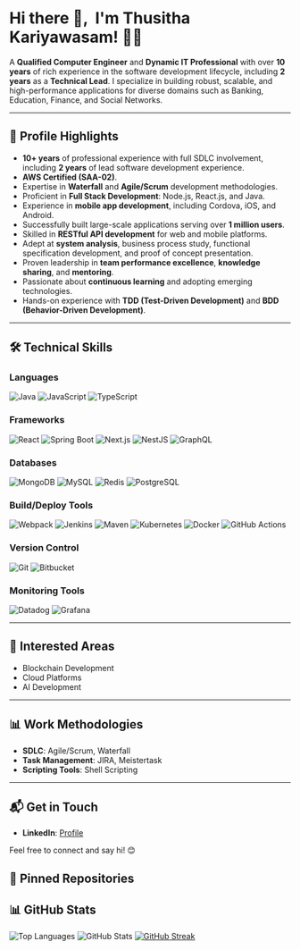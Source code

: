 # Hi there 👋, &nbsp;I'm Thusitha Kariyawasam! 👨‍💻

A **Qualified Computer Engineer** and **Dynamic IT Professional** with over **10 years** of rich experience in the software development lifecycle, including **2 years** as a **Technical Lead**. I specialize in building robust, scalable, and high-performance applications for diverse domains such as Banking, Education, Finance, and Social Networks. 

---

## 🚀 **Profile Highlights**

- **10+ years** of professional experience with full SDLC involvement, including **2 years** of lead software development experience.
- **AWS Certified (SAA-02)**.
- Expertise in **Waterfall** and **Agile/Scrum** development methodologies.
- Proficient in **Full Stack Development**: Node.js, React.js, and Java.
- Experience in **mobile app development**, including Cordova, iOS, and Android.
- Successfully built large-scale applications serving over **1 million users**.
- Skilled in **RESTful API development** for web and mobile platforms.
- Adept at **system analysis**, business process study, functional specification development, and proof of concept presentation.
- Proven leadership in **team performance excellence**, **knowledge sharing**, and **mentoring**.
- Passionate about **continuous learning** and adopting emerging technologies.
- Hands-on experience with **TDD (Test-Driven Development)** and **BDD (Behavior-Driven Development)**.

---

## 🛠️ **Technical Skills**

### **Languages**
![Java](https://img.shields.io/badge/Java-%23ED8B00.svg?style=for-the-badge&logo=java&logoColor=white)
![JavaScript](https://img.shields.io/badge/JavaScript-%23F7DF1E.svg?style=for-the-badge&logo=javascript&logoColor=black)
![TypeScript](https://img.shields.io/badge/TypeScript-%23007ACC.svg?style=for-the-badge&logo=typescript&logoColor=white)

### **Frameworks**
![React](https://img.shields.io/badge/React-%2361DAFB.svg?style=for-the-badge&logo=react&logoColor=black)
![Spring Boot](https://img.shields.io/badge/Spring%20Boot-%236DB33F.svg?style=for-the-badge&logo=spring&logoColor=white)
![Next.js](https://img.shields.io/badge/Next.js-%23000000.svg?style=for-the-badge&logo=next.js&logoColor=white)
![NestJS](https://img.shields.io/badge/NestJS-%23E0234E.svg?style=for-the-badge&logo=nestjs&logoColor=white)
![GraphQL](https://img.shields.io/badge/GraphQL-E10098.svg?style=for-the-badge&logo=graphql&logoColor=white)

### **Databases**
![MongoDB](https://img.shields.io/badge/MongoDB-%2347A248.svg?style=for-the-badge&logo=mongodb&logoColor=white)
![MySQL](https://img.shields.io/badge/MySQL-%2300f.svg?style=for-the-badge&logo=mysql&logoColor=white)
![Redis](https://img.shields.io/badge/Redis-%23DC382D.svg?style=for-the-badge&logo=redis&logoColor=white)
![PostgreSQL](https://img.shields.io/badge/PostgreSQL-%23336791.svg?style=for-the-badge&logo=postgresql&logoColor=white)

### **Build/Deploy Tools**
![Webpack](https://img.shields.io/badge/Webpack-%238DD6F9.svg?style=for-the-badge&logo=webpack&logoColor=black)
![Jenkins](https://img.shields.io/badge/Jenkins-%23D24939.svg?style=for-the-badge&logo=jenkins&logoColor=white)
![Maven](https://img.shields.io/badge/Maven-%23C71A36.svg?style=for-the-badge&logo=apache-maven&logoColor=white)
![Kubernetes](https://img.shields.io/badge/Kubernetes-%23326CE5.svg?style=for-the-badge&logo=kubernetes&logoColor=white)
![Docker](https://img.shields.io/badge/Docker-%232496ED.svg?style=for-the-badge&logo=docker&logoColor=white)
![GitHub Actions](https://img.shields.io/badge/GitHub%20Actions-%232671E5.svg?style=for-the-badge&logo=githubactions&logoColor=white)

### **Version Control**
![Git](https://img.shields.io/badge/Git-%23F05033.svg?style=for-the-badge&logo=git&logoColor=white)
![Bitbucket](https://img.shields.io/badge/Bitbucket-%230047B3.svg?style=for-the-badge&logo=bitbucket&logoColor=white)

### **Monitoring Tools**
![Datadog](https://img.shields.io/badge/Datadog-%234C4D59.svg?style=for-the-badge&logo=datadog&logoColor=white)
![Grafana](https://img.shields.io/badge/Grafana-%23F46800.svg?style=for-the-badge&logo=grafana&logoColor=white)

---

## 🌱 **Interested Areas**
- Blockchain Development
- Cloud Platforms
- AI Development

---

## 📊 **Work Methodologies**
- **SDLC**: Agile/Scrum, Waterfall
- **Task Management**: JIRA, Meistertask
- **Scripting Tools**: Shell Scripting

---

## 📬 **Get in Touch**
- **LinkedIn**: [Profile](https://www.linkedin.com/in/thusitha-kariyawasam-19414280/)

Feel free to connect and say hi! 😊

## 🌟 Pinned Repositories
<!--START_SECTION:my_pinned_repos-->
<!-- This section is updated automatically -->
<!--END_SECTION:my_pinned_repos-->


## 📊 GitHub Stats
![Top Languages](https://github-readme-stats.vercel.app/api/top-langs/?username=thusithz&layout=compact&theme=radical)
![GitHub Stats](https://github-readme-stats.vercel.app/api?username=thusithz&show_icons=true&theme=radical)
[![GitHub Streak](https://github-readme-streak-stats.herokuapp.com?user=thusithz&theme=tokyonight)](https://git.io/streak-stats)


<!--
**thusithz/thusithz** is a ✨ _special_ ✨ repository because its `README.md` (this file) appears on your GitHub profile.

Here are some ideas to get you started:

- 🔭 I’m currently working on ...
- 🌱 I’m currently learning ...
- 👯 I’m looking to collaborate on ...
- 🤔 I’m looking for help with ...
- 💬 Ask me about ...
- 📫 How to reach me: ...
- 😄 Pronouns: ...
- ⚡ Fun fact: ...
-->
